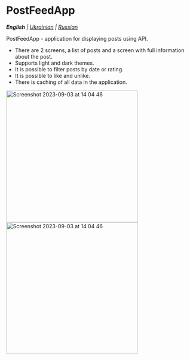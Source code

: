 # PostFeedApp

_**English** | [Ukrainian](README.ua.md) | [Russian](README.ru.md)_

PostFeedApp - application for displaying posts using API.
* There are 2 screens, a list of posts and a screen with full information about the post.
* Supports light and dark themes.
* It is possible to filter posts by date or rating.
* It is possible to like and unlike.
* There is caching of all data in the application.

<img width="352" alt="Screenshot 2023-09-03 at 14 04 46" src="https://github.com/realeti/PostFeedApp/assets/30148823/ccf130e2-0720-45e0-a7ed-40825291ce20">
<img width="352" alt="Screenshot 2023-09-03 at 14 04 46" src="https://github.com/realeti/PostFeedApp/assets/30148823/fe313b33-6d9c-438e-b327-1c21f2faaf3d">

